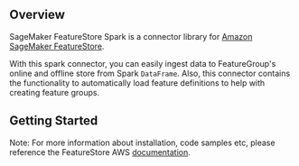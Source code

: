 ## Overview

SageMaker FeatureStore Spark is a connector library for [Amazon SageMaker FeatureStore](https://aws.amazon.com/sagemaker/feature-store/).

With this spark connector, you can easily ingest data to FeatureGroup's online and offline store from Spark `DataFrame`. Also, this connector contains the functionality to automatically load feature definitions to help with creating feature groups.

## Getting Started

Note: For more information about installation, code samples etc, please reference the FeatureStore AWS [documentation](https://docs.aws.amazon.com/sagemaker/latest/dg/batch-ingestion-spark-connector-setup.html).